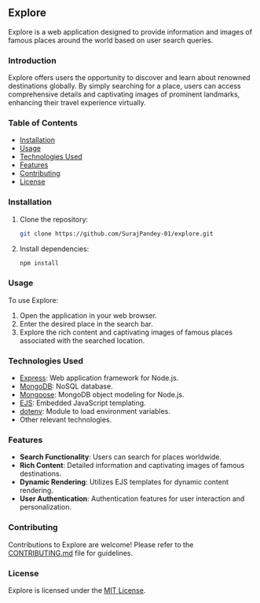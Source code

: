 ## Explore

Explore is a web application designed to provide information and images of famous places around the world based on user search queries.

### Introduction

Explore offers users the opportunity to discover and learn about renowned destinations globally. By simply searching for a place, users can access comprehensive details and captivating images of prominent landmarks, enhancing their travel experience virtually.

### Table of Contents

- [Installation](#installation)
- [Usage](#usage)
- [Technologies Used](#technologies-used)
- [Features](#features)
- [Contributing](#contributing)
- [License](#license)

### Installation

1. Clone the repository:
   ```sh
   git clone https://github.com/SurajPandey-01/explore.git
   ```
2. Install dependencies:
   ```sh
   npm install
   ```


### Usage

To use Explore:
1. Open the application in your web browser.
2. Enter the desired place in the search bar.
3. Explore the rich content and captivating images of famous places associated with the searched location.

### Technologies Used

- [Express](https://expressjs.com/): Web application framework for Node.js.
- [MongoDB](https://www.mongodb.com/): NoSQL database.
- [Mongoose](https://mongoosejs.com/): MongoDB object modeling for Node.js.
- [EJS](https://ejs.co/): Embedded JavaScript templating.
- [dotenv](https://www.npmjs.com/package/dotenv): Module to load environment variables.
- Other relevant technologies.

### Features

- **Search Functionality**: Users can search for places worldwide.
- **Rich Content**: Detailed information and captivating images of famous destinations.
- **Dynamic Rendering**: Utilizes EJS templates for dynamic content rendering.
- **User Authentication**: Authentication features for user interaction and personalization.

### Contributing

Contributions to Explore are welcome! Please refer to the [CONTRIBUTING.md](CONTRIBUTING.md) file for guidelines.

### License

Explore is licensed under the [MIT License](LICENSE).
